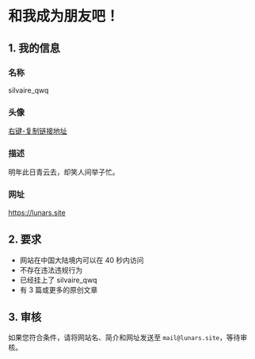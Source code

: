 # 和我成为朋友吧！
## 1. 我的信息
### 名称
silvaire_qwq
### 头像
[右键-复制链接地址](https://gcore.jsdelivr.net/gh/silvaire-qwq/silvaire-qwq@new/avatar.png)
### 描述
明年此日青云去，却笑人间举子忙。
### 网址
https://lunars.site 
## 2. 要求
- 网站在中国大陆境内可以在 40 秒内访问
- 不存在违法违规行为
- 已经挂上了 silvaire_qwq
- 有 3 篇或更多的原创文章
## 3. 审核
如果您符合条件，请将网站名、简介和网址发送至 ```mail@lunars.site```，等待审核。
